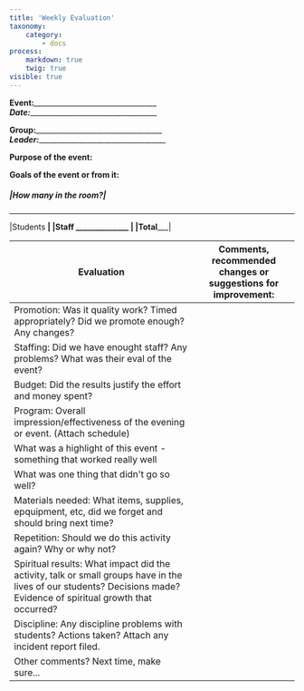 ```yaml
---
title: 'Weekly Evaluation'
taxonomy:
    category:
        - docs
process:
    markdown: true
    twig: true
visible: true
---
```


**Event:**_\_\_\_\_\_\_\_\_\_\_\_\_\_\_\_\_\_\_\_\_\_\_\_\_\_\_\_\_\_\_\_\_\_\_                         
**Date:**_\_\_\_\_\_\_\_\_\_\_\_\_\_\_\_\_\_\_\_\_\_\_\_\_\_\_\_\_\_\_\_\_\_\_\_

**Group:**_\_\_\_\_\_\_\_\_\_\_\_\_\_\_\_\_\_\_\_\_\_\_\_\_\_\_\_\_\_\_\_\_\_\_\_
**Leader:**_\_\_\_\_\_\_\_\_\_\_\_\_\_\_\_\_\_\_\_\_\_\_\_\_\_\_\_\_\_\_\_\_\_\_\_ 

**Purpose of the event:**



**Goals of the event or from it:**


##### |How many in the room?|
----------------------
|Students ______________|
|Staff ______________  |
|Total_________________|




|Evaluation|Comments, recommended changes or suggestions for improvement:|
|----------|-------------------------------------------------------------|
|Promotion: Was it quality work? Timed appropriately? Did we promote enough? Any changes?|  |
|Staffing: Did we have enought staff? Any problems? What was their eval of the event?|  |
|Budget: Did the results justify the effort and money spent?|  |
|Program: Overall impression/effectiveness of the evening or event. (Attach schedule)|   |
|What was a highlight of this event - something that worked really well|   |
|What was one thing that didn't go so well?|  |
|Materials needed: What items, supplies, epquipment, etc, did we forget and should bring next time?|  |
|Repetition: Should we do this activity again? Why or why not?|  |
|Spiritual results: What impact did the activity, talk or small groups have in the lives of our students? Decisions made? Evidence of spiritual growth that occurred?|   |
|Discipline: Any discipline problems with students? Actions taken? Attach any incident report filed.|   |
|Other comments? Next time, make sure...|   |


